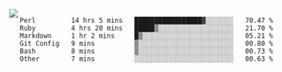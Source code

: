 

<a href="https://github.com/anuraghazra/github-readme-stats">
  <img align="left" src="https://github-readme-stats.vercel.app/api?username=kfly8&count_private=true&show_icons=true&theme=calm" />
</a>


<!--START_SECTION:waka-->

```text
Perl         14 hrs 5 mins   █████████████████▓░░░░░░░   70.47 %
Ruby         4 hrs 20 mins   █████▒░░░░░░░░░░░░░░░░░░░   21.70 %
Markdown     1 hr 2 mins     █▒░░░░░░░░░░░░░░░░░░░░░░░   05.21 %
Git Config   9 mins          ▒░░░░░░░░░░░░░░░░░░░░░░░░   00.80 %
Bash         8 mins          ▒░░░░░░░░░░░░░░░░░░░░░░░░   00.73 %
Other        7 mins          ░░░░░░░░░░░░░░░░░░░░░░░░░   00.63 %
```

<!--END_SECTION:waka-->
